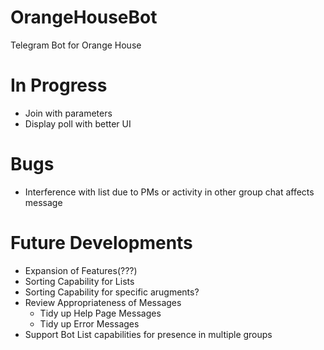 # OrangeHouseBot
Telegram Bot for Orange House

# In Progress
- Join with parameters
- Display poll with better UI

# Bugs
- Interference with list due to PMs or activity in other group chat affects message

# Future Developments
- Expansion of Features(???)
- Sorting Capability for Lists
- Sorting Capability for specific arugments?
- Review Appropriateness of Messages
    - Tidy up Help Page Messages
    - Tidy up Error Messages
- Support Bot List capabilities for presence in multiple groups 